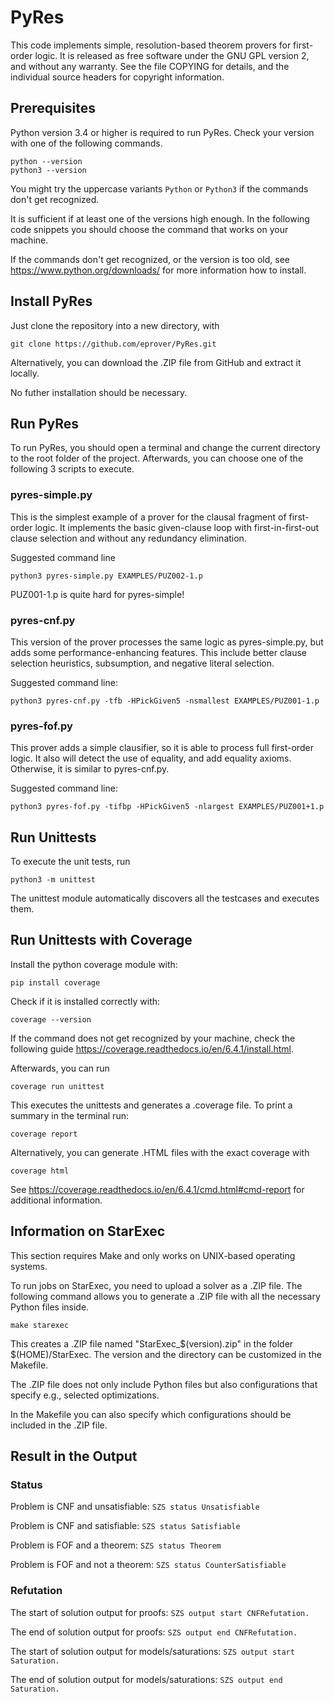 # PyRes

This code implements simple, resolution-based theorem provers for
first-order logic. It is released as free software under the GNU GPL
version 2, and without any warranty. See the file COPYING for
details, and the individual source headers for copyright information.

## Prerequisites

Python version 3.4 or higher is required to run PyRes. Check your version with one of the following commands.

```
python --version
python3 --version
```
You might try the uppercase variants `Python` or `Python3` if the commands don't get recognized.

It is sufficient if at least one of the versions high enough. In the following code snippets you should choose the 
command that works on your machine.

If the commands don't get recognized, or the version is too old, see https://www.python.org/downloads/ for more
information how to install. 

## Install PyRes

Just clone the repository into a new directory, with
```
git clone https://github.com/eprover/PyRes.git
```
Alternatively, you can download the .ZIP file from GitHub and extract it locally.

No futher installation should be necessary.

## Run PyRes

To run PyRes, you should open a terminal and change the current directory to the root folder of the project.
Afterwards, you can choose one of the following 3 scripts to execute.

### pyres-simple.py

This is the simplest example of a prover for the clausal fragment of
first-order logic. It implements the basic given-clause loop with
first-in-first-out clause selection and without any redundancy
elimination.

Suggested command line
```
python3 pyres-simple.py EXAMPLES/PUZ002-1.p
```

PUZ001-1.p is quite hard for pyres-simple!


### pyres-cnf.py

This version of the prover processes the same logic as
pyres-simple.py, but adds some performance-enhancing features. This
include better clause selection heuristics, subsumption, and negative
literal selection.

Suggested command line:
```
python3 pyres-cnf.py -tfb -HPickGiven5 -nsmallest EXAMPLES/PUZ001-1.p
```

### pyres-fof.py

This prover adds a simple clausifier, so it is able to process full
first-order logic. It also will detect the use of equality, and add
equality axioms. Otherwise, it is similar to pyres-cnf.py.


Suggested command line:
```
python3 pyres-fof.py -tifbp -HPickGiven5 -nlargest EXAMPLES/PUZ001+1.p
```

## Run Unittests

To execute the unit tests, run 

`python3 -m unittest`

The unittest module automatically discovers all the testcases and executes them. 

## Run Unittests with Coverage

Install the python coverage module with:

`pip install coverage`

Check if it is installed correctly with:

`coverage --version`

If the command does not get recognized by your machine, 
check the following guide https://coverage.readthedocs.io/en/6.4.1/install.html.

Afterwards, you can run 

`coverage run unittest`

This executes the unittests and generates a .coverage file. To print a summary in the terminal run:

`coverage report`

Alternatively, you can generate .HTML files with the exact coverage with 

`coverage html`

See https://coverage.readthedocs.io/en/6.4.1/cmd.html#cmd-report for additional information.

## Information on StarExec

This section requires Make and only works on UNIX-based operating systems.

To run jobs on StarExec, you need to upload a solver as a .ZIP file.
The following command allows you to generate a .ZIP file with all the
necessary Python files inside.

`make starexec`

This creates a .ZIP file named "StarExec_$(version).zip" in the folder $(HOME)/StarExec.
The version and the directory can be customized in the Makefile.

The .ZIP file does not only include Python files but also configurations
that specify e.g., selected optimizations.

In the Makefile you can also specify which configurations should be included in the .ZIP file.

## Result in the Output

### Status

Problem is CNF and unsatisfiable: `SZS status Unsatisfiable`

Problem is CNF and satisfiable: `SZS status Satisfiable`

Problem is FOF and a theorem: `SZS status Theorem`

Problem is FOF and not a theorem: `SZS status CounterSatisfiable`

### Refutation

The start of solution output for proofs: `SZS output start CNFRefutation.`

The end of solution output for proofs: `SZS output end CNFRefutation.`

The start of solution output for models/saturations: `SZS output start Saturation.`

The end of solution output for models/saturations: `SZS output end Saturation.`
